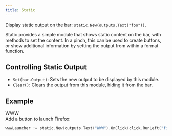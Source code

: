 ```yaml
---
title: Static
---
```


Display static output on the bar: `static.New(outputs.Text("foo"))`.

Static provides a simple module that shows static content on the bar, with
methods to set the content. In a pinch, this can be used to create buttons, or
show additional information by setting the output from within a format function.

## Controlling Static Output

* `Set(bar.Output)`: Sets the new output to be displayed by this module.
* `Clear()`: Clears the output from this module, hiding it from the bar.

## Example

<div class="module-example-out">WWW</div>
Add a button to launch Firefox:

```go
wwwLauncher := static.New(outputs.Text("WWW").OnClick(click.RunLeft("firefox")))
```
